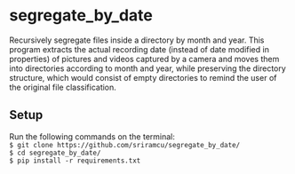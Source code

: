 # segregate_by_date

Recursively segregate files inside a directory by month and year.
This program extracts the actual recording date (instead of date modified in 
properties) of pictures and videos captured by a camera and moves them into 
directories according to month and year, while preserving the directory structure, 
which would consist of empty directories to remind the user of the original file 
classification. 

## Setup

Run the following commands on the terminal:  
`$ git clone https://github.com/sriramcu/segregate_by_date/`  
`$ cd segregate_by_date/`  
`$ pip install -r requirements.txt`
